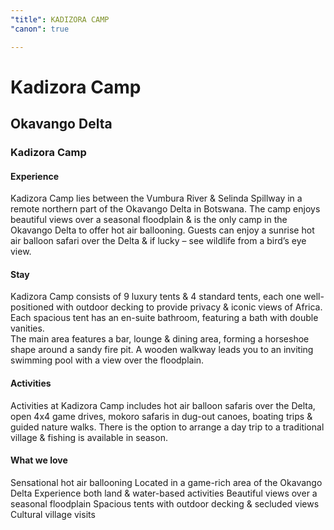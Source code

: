 ```yaml
---
"title": KADIZORA CAMP
"canon": true

---
```


# Kadizora Camp
## Okavango Delta
### Kadizora Camp

#### Experience
Kadizora Camp lies between the Vumbura River &amp; Selinda Spillway in a remote northern part of the Okavango Delta in Botswana.
The camp enjoys beautiful views over a seasonal floodplain &amp; is the only camp in the Okavango Delta to offer hot air ballooning.  Guests can enjoy a sunrise hot air balloon safari over the Delta &amp; if lucky – see wildlife from a bird’s eye view.

#### Stay
Kadizora Camp consists of 9 luxury tents &amp; 4 standard tents, each one well-positioned with outdoor decking to provide privacy &amp; iconic views of Africa.  Each spacious tent has an en-suite bathroom, featuring a bath with double vanities.  
The main area features a bar, lounge &amp; dining area, forming a horseshoe shape around a sandy fire pit.  A wooden walkway leads you to an inviting swimming pool with a view over the floodplain.

#### Activities
Activities at Kadizora Camp includes hot air balloon safaris over the Delta, open 4x4 game drives, mokoro safaris in dug-out canoes, boating trips &amp; guided nature walks.
There is the option to arrange a day trip to a traditional village &amp; fishing is available in season.


#### What we love
Sensational hot air ballooning
Located in a game-rich area of the Okavango Delta
Experience both land &amp; water-based activities 
Beautiful views over a seasonal floodplain
Spacious tents with outdoor decking &amp; secluded views
Cultural village visits